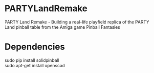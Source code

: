 PARTYLandRemake
===============

PARTY Land Remake - Building a real-life playfield replica of the PARTY Land pinball table from the Amiga game Pinball Fantasies

Dependencies
============

 sudo pip install solidpinball  
 sudo apt-get install openscad  
